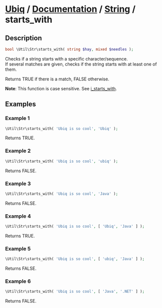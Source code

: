 [Ubiq](https://github.com/Pixel418/Ubiq#ubiq) / [Documentation](../index.md#documentation) / [String](../index.md#string) / starts_with
======


Description
-------- 

```php
bool \Util\Str\starts_with( string $hay, mixed $needles );
```

Checks if a string starts with a specific character/sequence. <br>
If several matches are given, checks if the string starts with at least one of them.

Returns TRUE if there is a match, FALSE otherwise.

**Note**: This function is case sensitive. See [i_starts_with](./i_starts_with.md).



Examples
--------

### Example 1

```php
\Util\Str\starts_with( 'Ubiq is so cool', 'Ubiq' );
```
Returns TRUE.

### Example 2

```php
\Util\Str\starts_with( 'Ubiq is so cool', 'ubiq' );
```
Returns FALSE.

### Example 3

```php
\Util\Str\starts_with( 'Ubiq is so cool', 'Java' );
```
Returns FALSE.

### Example 4

```php
\Util\Str\starts_with( 'Ubiq is so cool', [ 'Ubiq', 'Java' ] );
```
Returns TRUE.

### Example 5

```php
\Util\Str\starts_with( 'Ubiq is so cool', [ 'ubiq', 'Java' ] );
```
Returns FALSE.

### Example 6

```php
\Util\Str\starts_with( 'Ubiq is so cool', [ 'Java', '.NET' ] );
```
Returns FALSE.
